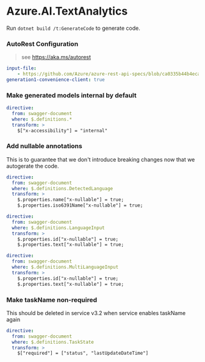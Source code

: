 # Azure.AI.TextAnalytics

Run `dotnet build /t:GenerateCode` to generate code.

### AutoRest Configuration
> see https://aka.ms/autorest

``` yaml
input-file:
    - https://github.com/Azure/azure-rest-api-specs/blob/ca0335b44b4eca2c5b5673ee2c58a87e524b669f/specification/cognitiveservices/data-plane/Language/preview/2022-03-01-preview/textanalytics.json
generation1-convenience-client: true
```

### Make generated models internal by default

``` yaml
directive:
  from: swagger-document
  where: $.definitions.*
  transform: >
    $["x-accessibility"] = "internal"
```

### Add nullable annotations
This is to guarantee that we don't introduce breaking changes now that we autogerate the code.
``` yaml
directive:
  from: swagger-document
  where: $.definitions.DetectedLanguage
  transform: >
    $.properties.name["x-nullable"] = true;
    $.properties.iso6391Name["x-nullable"] = true;
```

``` yaml
directive:
  from: swagger-document
  where: $.definitions.LanguageInput
  transform: >
    $.properties.id["x-nullable"] = true;
    $.properties.text["x-nullable"] = true;
```

``` yaml
directive:
  from: swagger-document
  where: $.definitions.MultiLanguageInput
  transform: >
    $.properties.id["x-nullable"] = true;
    $.properties.text["x-nullable"] = true;
```

### Make taskName non-required
This should be deleted in service v3.2 when service enables taskName again
``` yaml
directive:
  from: swagger-document
  where: $.definitions.TaskState
  transform: >
    $["required"] = ["status", "lastUpdateDateTime"]
```
